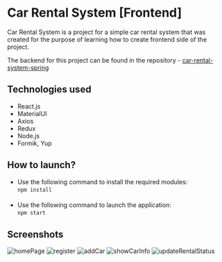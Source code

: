 # Car Rental System [Frontend]
Car Rental System is a project for a simple car rental system that was created for the purpose of learning how to create frontend side of the project.

The backend for this project can be found in the repository - [car-rental-system-spring](https://github.com/Mr-Victor16/car-rental-system-spring)

## Technologies used
+ React.js
+ MaterialUI
+ Axios
+ Redux
+ Node.js
+ Formik, Yup

## How to launch?
+ Use the following command to install the required modules:  
`npm install`
####
+ Use the following command to launch the application:  
`npm start`

## Screenshots
![homePage](https://github.com/Mr-Victor16/car-rental-system-react/assets/101965882/880a40a4-9b62-400e-a393-8c2f0c25f377)
![register](https://github.com/Mr-Victor16/car-rental-system-react/assets/101965882/ede33a1c-dcba-44fb-9529-b34a1dd3efad)
![addCar](https://github.com/Mr-Victor16/car-rental-system-react/assets/101965882/75fe3067-19c0-42b7-98ea-8afeabeb54a3)
![showCarInfo](https://github.com/Mr-Victor16/car-rental-system-react/assets/101965882/171378b4-56e9-479b-8598-1ade4cb41ae4)
![updateRentalStatus](https://github.com/Mr-Victor16/car-rental-system-react/assets/101965882/30af8412-543d-4971-b1e9-160fde0b52ee)
